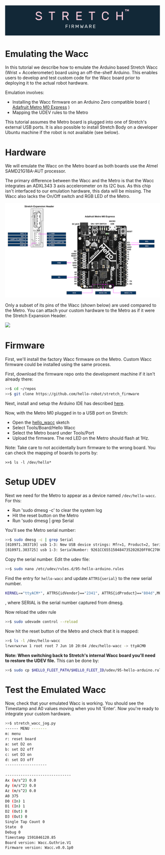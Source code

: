 ![](../images/banner.png)

# Emulating the Wacc

In this tutorial we describe how to emulate the Arduino based Stretch Wacc (Wrist + Accelerometer) board using an off-the-shelf Arduino. This enables users to develop and test custom code for the Wacc board prior to deploying it to the actual robot hardware.

Emulation involves:

* Installing the Wacc firmware on an Arduino Zero compatible board ( [Adafruit Metro M0 Express](https://www.adafruit.com/product/3505) )
* Mapping the UDEV rules to the Metro

This tutorial assumes the Metro board is plugged into one of Stretch's external USB ports. It is also possible to install Stretch Body on a developer Ubuntu machine if the robot is not available (see below).

# Hardware

We will emulate the Wacc on the Metro board as both boards use the Atmel SAMD21G18A-AUT processor.  

The primary difference between the Wacc and the Metro is that the Wacc integrates an ADXL343 3 axis accelerometer on its I2C bus. As this chip isn't interfaced to our emulation hardware, this data will be missing. The Wacc also lacks the On/Off switch and RGB LED of the Metro.

![](../../images/wacc_metro.png)

Only a subset of its pins of the Wacc (shown below) are used compared to the Metro. You can attach your custom hardware to the Metro as if it were the Stretch Expansion Header.

![](../../images/wrist_expansion_schematic_rs.png)

# Firmware

First, we'll install the factory Wacc firmware on the Metro. Custom Wacc firmware could be installed using the same process.

First, download the firmware repo onto the development machine if it isn't already there:

```bash
>>$ cd ~/repos
>>$ git clone https://github.com/hello-robot/stretch_firmware
```

Next, install and setup the Arduino IDE has described [here](../../README.md).

Now, with the Metro M0 plugged in to a USB port on Stretch:

* Open the [hello_wacc](../../arduino/hello_wacc/hello_wacc.ino) sketch
* Select Tools/Board/Hello Wacc
* Select the Metro board under Tools/Port 
* Upload the firmware. The red LED on the Metro should flash at 1Hz.

Note: Take care to not accidentally burn firmware to the wrong board. You can check the mapping of boards to ports by:

```
>>$ ls -l /dev/hello*
```

# Setup UDEV

Next we need for the Metro to appear as a device named `/dev/hello-wacc`. For this:

* Run 'sudo dmesg -c' to clear the system log
* Hit the reset button on the Metro
* Run 'sudo dmesg | grep Serial

You'll see the Metro serial number:

```bash
>>$ sudo dmesg -c | grep Serial
[810971.303719] usb 1-3: New USB device strings: Mfr=1, Product=2, SerialNumber=3
[810971.303725] usb 1-3: SerialNumber: 9261CC655150484735202020FF0C270C

```

Copy the serial number.  Edit the udev file:

```bash
>>$ sudo nano /etc/udev/rules.d/95-hello-arduino.rules
```

Find the entry for `hello-wacc` and update `ATTRS{serial}` to the new serial number.

```bash
KERNEL=="ttyACM*", ATTRS{idVendor}=="2341", ATTRS{idProduct}=="804d",MODE:="0666", ATTRS{serial}=="SERIAL", SYMLINK+="hello-wacc", ENV{ID_MM_DEVICE_IGNORE}="1"
```

, where SERIAL is the serial number captured from dmesg.

Now reload the udev rule

```bash
>>$ sudo udevadm control --reload
```

Now hit the reset button of the Metro and check that it is mapped:

```bash
>>$ ls -l /dev/hello-wacc 
lrwxrwxrwx 1 root root 7 Jun 10 20:04 /dev/hello-wacc -> ttyACM0
```

**Note: When switching back to Stretch's internal Wacc board you'll need to restore the UDEV file.** This can be done by:

```bash
>>$ sudo cp $HELLO_FLEET_PATH/$HELLO_FLEET_ID/udev/95-hello-arduino.rules /etc/udev/rules.d/
```

# Test the Emulated Wacc

Now, check that your emulated Wacc is working. You should see the Timestamp and A0 values moving when you hit 'Enter'. Now you're ready to integrate your custom hardware.

```bash
>>$ stretch_wacc_jog.py 
------ MENU -------
m: menu
r: reset board
a: set D2 on
b: set D2 off
c: set D3 on
d: set D3 off
-------------------

------------------------------
Ax (m/s^2) 0.0
Ay (m/s^2) 0.0
Az (m/s^2) 0.0
A0 375
D0 (In) 1
D1 (In) 1
D2 (Out) 0
D3 (Out) 0
Single Tap Count 0
State  0
Debug 0
Timestamp 1591846120.85
Board version: Wacc.Guthrie.V1
Firmware version: Wacc.v0.0.1p0

```





